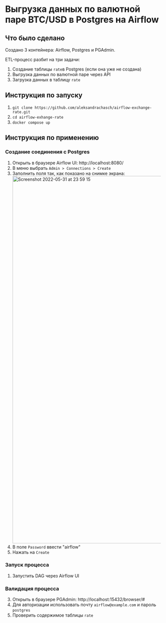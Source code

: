 # Выгрузка данных по валютной паре BTC/USD в Postgres на Airflow

## Что было сделано
Создано 3 контейнера: Airflow, Postgres и PGAdmin. 

ETL-процесс разбит на три задачи:
1. Создание таблицы `rate`в Postgres (если она уже не создана)
1. Выгрузка данных по валютной паре через API
2. Загрузка данных в таблицу `rate`

## Инструкция по запуску

1. `git clone https://github.com/aleksandrachasch/airflow-exchange-rate.git`
2. `cd airflow-exhange-rate`
3. `docker compose up`

## Инструкция по применению

### Создание соединения с Postgres

1. Открыть в браузере Airflow UI: http://localhost:8080/
2. В меню выбрать `Admin > Connections > Create`
3. Заполнить поля так, как показано на снимке экрана: <img width="1184" alt="Screenshot 2022-05-31 at 23 59 15" src="https://user-images.githubusercontent.com/16349126/171293808-33daa021-3502-49f9-afd2-4822b7bb8106.png">
4. В поле `Password` ввести "airflow"
5. Нажать на `Create`

### Запуск процесса
1. Запустить DAG через Airflow UI

### Валидация процесса
3. Открыть в браузере PGAdmin: http://localhost:15432/browser/# 
4. Для авторизации использовать почту `airflow@example.com` и пароль `postgres` 
5. Проверить содержимое таблицы `rate`  
